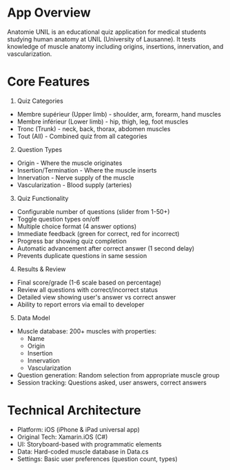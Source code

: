 # App Overview

  Anatomie UNIL is an educational quiz application for medical students
  studying human anatomy at UNIL (University of Lausanne). It tests
  knowledge of muscle anatomy including origins, insertions, innervation,
  and vascularization.

# Core Features

  1. Quiz Categories

  - Membre supérieur (Upper limb) - shoulder, arm, forearm, hand muscles
  - Membre inférieur (Lower limb) - hip, thigh, leg, foot muscles
  - Tronc (Trunk) - neck, back, thorax, abdomen muscles
  - Tout (All) - Combined quiz from all categories

  2. Question Types

  - Origin - Where the muscle originates
  - Insertion/Termination - Where the muscle inserts
  - Innervation - Nerve supply of the muscle
  - Vascularization - Blood supply (arteries)

  3. Quiz Functionality

  - Configurable number of questions (slider from 1-50+)
  - Toggle question types on/off
  - Multiple choice format (4 answer options)
  - Immediate feedback (green for correct, red for incorrect)
  - Progress bar showing quiz completion
  - Automatic advancement after correct answer (1 second delay)
  - Prevents duplicate questions in same session

  4. Results & Review

  - Final score/grade (1-6 scale based on percentage)
  - Review all questions with correct/incorrect status
  - Detailed view showing user's answer vs correct answer
  - Ability to report errors via email to developer

  5. Data Model

  - Muscle database: 200+ muscles with properties:
    - Name
    - Origin
    - Insertion
    - Innervation
    - Vascularization
  - Question generation: Random selection from appropriate muscle group
  - Session tracking: Questions asked, user answers, correct answers

# Technical Architecture

  - Platform: iOS (iPhone & iPad universal app)
  - Original Tech: Xamarin.iOS (C#)
  - UI: Storyboard-based with programmatic elements
  - Data: Hard-coded muscle database in Data.cs
  - Settings: Basic user preferences (question count, types)
